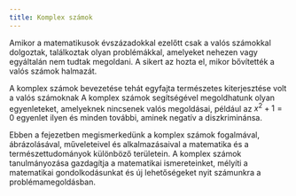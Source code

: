 ```yaml
---
title: Komplex számok
---
```


Amikor a matematikusok évszázadokkal ezelőtt csak a valós számokkal dolgoztak,
találkoztak olyan problémákkal, amelyeket nehezen vagy egyáltalán nem tudtak
megoldani. A sikert az hozta el, mikor bővítették a valós számok halmazát.

A komplex számok bevezetése tehát egyfajta természetes kiterjesztése volt a
valós számoknak A komplex számok segítségével megoldhatunk olyan egyenleteket,
amelyeknek nincsenek valós megoldásai, például az $x^2 + 1 = 0$ egyenlet ilyen
és minden további, aminek negatív a diszkriminánsa.

Ebben a fejezetben megismerkedünk a komplex számok fogalmával, ábrázolásával,
műveleteivel és alkalmazásaival a matematika és a természettudományok különböző
területein. A komplex számok tanulmányozása gazdagítja a matematikai
ismereteinket, mélyíti a matematikai gondolkodásunkat és új lehetőségeket nyit
számunkra a problémamegoldásban.